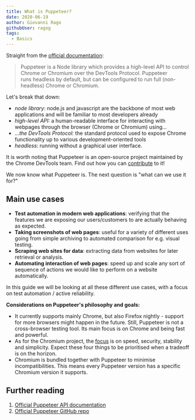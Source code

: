 ```yaml
---
title: What is Puppeteer?
date: 2020-06-19
author: Giovanni Rago
githubUser: ragog
tags: 
  - Basics
---
```


Straight from the [official documentation](https://developers.google.com/web/tools/puppeteer): 

> Puppeteer is a Node library which provides a high-level API to control Chrome or Chromium over the DevTools Protocol. Puppeteer runs headless by default, but can be configured to run full (non-headless) Chrome or Chromium.

Let's break that down:

- *node library*: node.js and javascript are the backbone of most web applications and will be familiar to most developers already
- *high-level API:* a human-readable interface for interacting with webpages through the browser (Chrome or Chromium) using...
- *...the DevTools Protocol:* the standard protocol used to expose Chrome functionality up to various development-oriented tools
- *headless*: running without a graphical user interface.

It is worth noting that Puppeteer is an open-source project maintained by the Chrome DevTools team. Find out how you can [contribute](https://github.com/puppeteer/puppeteer/blob/master/CONTRIBUTING.md) to it!

We now know what Puppeteer is. The next question is "what can we use it for?"

## Main use cases

- **Test automation in modern web applications**: verifying that the features we are exposing our users/customers to are actually behaving as expected.
- **Taking screenshots of web pages**: useful for a variety of different uses going from simple archiving to automated comparison for e.g. visual testing.
- **Scraping web sites for data**: extracting data from websites for later retrieval or analysis.
- **Automating interaction of web pages**: speed up and scale any sort of sequence of actions we would like to perform on a website automatically.

In this guide we will be looking at all these different use cases, with a focus on test automation / active reliability.

**Considerations on Puppeteer's philosophy and goals:**

- It currently supports mainly Chrome, but also Firefox nightly - support for more browsers might happen in the future. Still, Puppeteer is not a cross-browser testing tool. Its main focus is on Chrome and being fast and powerful.
- As for the Chromium project, the [focus](https://www.chromium.org/developers/core-principles) is on speed, security, stability and simplicity. Expect these four things to be prioritised when a tradeoff is on the horizon.
- Chromium is bundled together with Puppeteer to minimise incompatibilities. This means every Puppeteer version has a specific Chromium version it supports.

## Further reading
1. [Official Puppeteer API documentation](https://pptr.dev/)
2. [Official Puppeteer GitHub repo](https://github.com/puppeteer/puppeteer)

